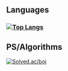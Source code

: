 ## Languages
### [![Top Langs](https://github-readme-stats.vercel.app/api/top-langs/?username=irresi&langs_count=20&layout=compact&hide=html,css&card_width=317)](https://github.com/anuraghazra/github-readme-stats)
## PS/Algorithms 
[![Solved.ac/boj](http://mazassumnida.wtf/api/v2/generate_badge?boj=skyblue02)](https://solved.ac/skyblue02)
